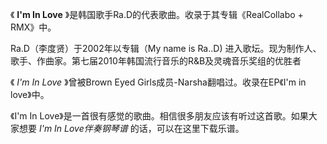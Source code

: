 

《 **I'm In Love** 》是韩国歌手Ra.D的代表歌曲。收录于其专辑《RealCollabo + RMX》中。

Ra.D（李度贤）于2002年以专辑（My name is Ra..D)
进入歌坛。现为制作人、歌手、作曲家。第七届2010年韩国流行音乐的R&B及灵魂音乐奖组的优胜者

《 _I'm In Love_ 》曾被Brown Eyed Girls成员-Narsha翻唱过。收录在EP《I'm in love》中。

《I'm In Love》是一首很有感觉的歌曲。相信很多朋友应该有听过这首歌。如果大家想要 _I'm In Love伴奏钢琴谱_ 的话，可以在这里下载乐谱。

